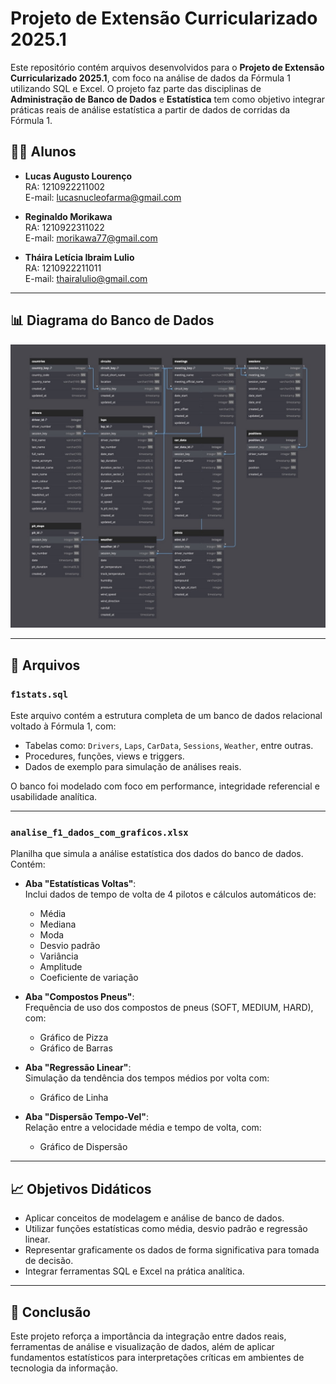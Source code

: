 # Projeto de Extensão Curricularizado 2025.1

Este repositório contém arquivos desenvolvidos para o **Projeto de Extensão Curricularizado 2025.1**, com foco na análise de dados da Fórmula 1 utilizando SQL e Excel. O projeto faz parte das disciplinas de **Administração de Banco de Dados** e **Estatística** tem como objetivo integrar práticas reais de análise estatística a partir de dados de corridas da Fórmula 1.

## 👩‍💻 Alunos

- **Lucas Augusto Lourenço**  
  RA: 1210922211002  
  E-mail: lucasnucleofarma@gmail.com

- **Reginaldo Morikawa**  
  RA: 1210922311022  
  E-mail: morikawa77@gmail.com

- **Tháira Letícia Ibraim Lulio**  
  RA: 1210922211011  
  E-mail: thairalulio@gmail.com

---

## 📊 Diagrama do Banco de Dados

![Diagrama do Banco de Dados da Fórmula 1](F1_OpenAPI-diagram.jpg)

---

## 📂 Arquivos

### `f1stats.sql`

Este arquivo contém a estrutura completa de um banco de dados relacional voltado à Fórmula 1, com:

- Tabelas como: `Drivers`, `Laps`, `CarData`, `Sessions`, `Weather`, entre outras.
- Procedures, funções, views e triggers.
- Dados de exemplo para simulação de análises reais.

O banco foi modelado com foco em performance, integridade referencial e usabilidade analítica.




---

### `analise_f1_dados_com_graficos.xlsx`

Planilha que simula a análise estatística dos dados do banco de dados. Contém:

- **Aba "Estatísticas Voltas"**:  
  Inclui dados de tempo de volta de 4 pilotos e cálculos automáticos de:
  - Média
  - Mediana
  - Moda
  - Desvio padrão
  - Variância
  - Amplitude
  - Coeficiente de variação

- **Aba "Compostos Pneus"**:  
  Frequência de uso dos compostos de pneus (SOFT, MEDIUM, HARD), com:
  - Gráfico de Pizza
  - Gráfico de Barras

- **Aba "Regressão Linear"**:  
  Simulação da tendência dos tempos médios por volta com:
  - Gráfico de Linha

- **Aba "Dispersão Tempo-Vel"**:  
  Relação entre a velocidade média e tempo de volta, com:
  - Gráfico de Dispersão

---

## 📈 Objetivos Didáticos

- Aplicar conceitos de modelagem e análise de banco de dados.
- Utilizar funções estatísticas como média, desvio padrão e regressão linear.
- Representar graficamente os dados de forma significativa para tomada de decisão.
- Integrar ferramentas SQL e Excel na prática analítica.

---

## 🏁 Conclusão

Este projeto reforça a importância da integração entre dados reais, ferramentas de análise e visualização de dados, além de aplicar fundamentos estatísticos para interpretações críticas em ambientes de tecnologia da informação.

